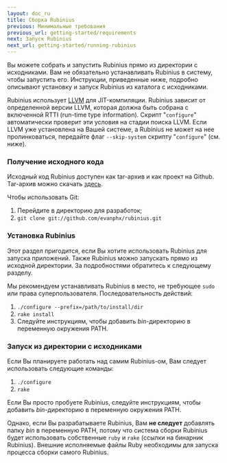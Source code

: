 ```yaml
---
layout: doc_ru
title: Сборка Rubinius
previous: Минимальные требования
previous_url: getting-started/requirements
next: Запуск Rubinius
next_url: getting-started/running-rubinius
---
```


Вы можете собрать и запустить Rubinius прямо из директории с исходниками. Вам не
обязательно устанавливать Rubinius в систему, чтобы запустить его. Инструкции, приведенные
ниже, подробно описывают установку и запуск Rubinius из каталога с исходниками.

Rubinius использует
[LLVM](http://ru.wikipedia.org/wiki/Low_Level_Virtual_Machine) для
JIT-компиляции. Rubinius зависит от определенной
версии LLVM, которая должна быть собрана с включенной RTTI (run-time type
information). Скрипт "`configure`" автоматически проверит эти условия на стадии
поиска LLVM. Если LLVM уже установлена на Вашей системе, а Rubinius не может
на нее пролинковаться, передайте флаг
`--skip-system` скрипту "`configure`" (см. ниже).

### Получение исходного кода

Исходный код Rubinius доступен как tar-архив и как проект на Github.
Tar-архив можно скачать [здесь](http://rubini.us/download/latest).

Чтобы использовать Git:

  1. Перейдите в директорию для разработок;
  2. `git clone git://github.com/evanphx/rubinius.git`


### Установка Rubinius

Этот раздел пригодится, если Вы хотите использовать Rubinius для запуска
приложений. Также Rubinius можно запускать прямо из исходной директории.
За подробностями обратитесь к следующему разделу.

Мы рекомендуем устанавливать Rubinius в место, не требующее `sudo` или права
суперпользователя. Последовательность действий:

  1. `./configure --prefix=/path/to/install/dir`
  2. `rake install`
  3. Следуйте инструкциям, чтобы добавить _bin_-директорию в переменную
     окружения PATH.


### Запуск из директории с исходниками

Если Вы планируете работать над самим Rubinius-ом, Вам следует использовать следующие
команды:

  1. `./configure`
  2. `rake`

Если Вы просто пробуете Rubinius, следуйте инструкциям, чтобы добавить
_bin_-директорию в переменную окружения PATH.

Однако, если Вы разрабатываете Rubinius, Вам **не следует** добавлять папку _bin_
в переменную PATH, потому что система сборки Rubinius будет использовать
собственные `ruby` и `rake` (ссылки на бинарник Rubinius). Внешние
исполняемые файлы Ruby необходимы для запуска процесса сборки самого Rubinius.
